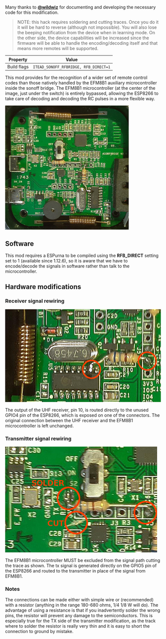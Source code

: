 Many thanks to [**@wildwiz**](https://github.com/wildwiz) for documenting and developing the necessary code for this modification.

> NOTE: this hack requires soldering and cutting traces. Once you do it it will be hard to reverse (although not impossible). You will also lose the beeping notification from the device when in learning mode. On the other side, the device capabilities will be increased since the firmware will be able to handle the encoding/decoding itself and that means more remotes will be supported.

|Property|Value|
|---|---|
|Build flags|`ITEAD_SONOFF_RFBRIDGE, RFB_DIRECT=1`|

This mod provides for the recognition of a wider set of remote control codes than those natively handled by the EFM8B1 auxiliary microcontroller inside the sonoff bridge. The EFM8B1 microcontroller (at the center of the image, just under the switch) is entirely bypassed, allowing the ESP8266 to take care of decoding and decoding the RC pulses in a more flexible way.

![Sonoff RF Bridge](images/devices/rfbridge/rf-hack-400.jpg)

## Software

This mod requires a ESPurna to be compiled using the **RFB_DIRECT** setting set to 1 (available since 1.12.6), so it is aware that we have to encode/decode the signals in software rather than talk to the microcontroller. 

## Hardware modifications

### Receiver signal rewiring

![Sonoff RF Bridge](images/devices/rfbridge/rf-hack-rx.jpg)

The output of the UHF receiver, pin 10, is routed directly to the unused GPIO4 pin of the ESP8266, which is exposed on one of the connectors. The original connection between the UHF receiver and the EFM8B1 microcontroller is left unchanged.

### Transmitter signal rewiring

![Sonoff RF Bridge](images/devices/rfbridge/rf-hack-tx.jpg)

The EFM8B1 microcontroller MUST be excluded from the signal path cutting the trace as shown. The tx signal is generated directly on the GPIO5 pin of the ESP8266 and routed to the transmitter in place of the signal from EFM8B1.

### Notes

The connections can be made either with simple wire or (recommended) with a resistor (anything in the range 180-680 ohms, 1/4 1/8 W will do). The advantage of using a resistance is that if you inadvertently solder the wrong pins, the resistor will prevent any damage to the semiconductors. This is especially true for the TX side of the transmitter modification, as the track where to solder the resistor is really very thin and it is easy to short the connection to ground by mistake.

